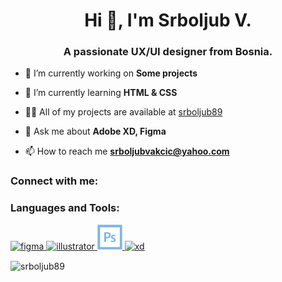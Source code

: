 <h1 align="center">Hi 👋, I'm Srboljub V.</h1>
<h3 align="center">A passionate UX/UI designer from Bosnia.</h3>

- 🔭 I’m currently working on **Some projects**

- 🌱 I’m currently learning **HTML & CSS**

- 👨‍💻 All of my projects are available at [srboljub89](srboljub89)

- 💬 Ask me about **Adobe XD, Figma**

- 📫 How to reach me **srboljubvakcic@yahoo.com**

<h3 align="left">Connect with me:</h3>
<p align="left">
</p>

<h3 align="left">Languages and Tools:</h3>
<p align="left"> <a href="https://www.figma.com/" target="_blank" rel="noreferrer"> <img src="https://www.vectorlogo.zone/logos/figma/figma-icon.svg" alt="figma" width="40" height="40"/> </a> <a href="https://www.adobe.com/in/products/illustrator.html" target="_blank" rel="noreferrer"> <img src="https://www.vectorlogo.zone/logos/adobe_illustrator/adobe_illustrator-icon.svg" alt="illustrator" width="40" height="40"/> </a> <a href="https://www.photoshop.com/en" target="_blank" rel="noreferrer"> <img src="https://raw.githubusercontent.com/devicons/devicon/master/icons/photoshop/photoshop-line.svg" alt="photoshop" width="40" height="40"/> </a> <a href="https://www.adobe.com/products/xd.html" target="_blank" rel="noreferrer"> <img src="https://cdn.worldvectorlogo.com/logos/adobe-xd.svg" alt="xd" width="40" height="40"/> </a> </p>

<p><img align="center" src="https://github-readme-stats.vercel.app/api/top-langs?username=srboljub89&show_icons=true&locale=en&layout=compact" alt="srboljub89" /></p>
